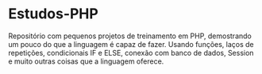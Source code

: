 # Estudos-PHP
Repositório com pequenos projetos de treinamento em PHP, demostrando um pouco do que a linguagem é capaz de fazer. Usando funções, laços de repetições, condicionais IF e ELSE, conexão com banco de dados, Session e muito outras coisas que a linguagem oferece.
